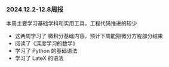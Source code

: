 ### 2024.12.2-12.8周报

本周主要学习基础学科和实用工具，工程代码推进的较少

+ 这两周学习了 微积分基础内容，预计下周能把微分方程部分结束
+ 阅读了《深度学习的数学》
+ 学习了 Python 的基础语法
+ 学习了 LateX 的语法


